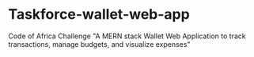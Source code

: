 # Taskforce-wallet-web-app
Code of Africa Challenge "A MERN stack Wallet Web Application to track transactions, manage budgets, and visualize expenses"
